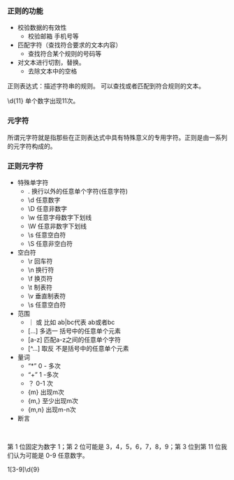 ### 正则的功能

* 校验数据的有效性
  * 校验邮箱 手机号等
* 匹配字符（查找符合要求的文本内容）
  * 查找符合某个规则的号码等
* 对文本进行切割，替换。
  * 去除文本中的空格

正则表达式：描述字符串的规则。 可以查找或者匹配到符合规则的文本。

\d{11}  单个数字出现11次。

### 元字符

所谓元字符就是指那些在正则表达式中具有特殊意义的专用字符。正则是由一系列的元字符构成的。



### 正则元字符

* 特殊单字符
  * .    换行以外的任意单个字符(任意字符)
  * \d 任意数字 
  *  \D 任意非数字
  * \w 任意字母数字下划线
  *  \W 任意非数字下划线
  * \s 任意空白符
  * \S 任意非空白符
* 空白符
  * \r 回车符
  * \n 换行符
  * \f  换页符
  * \t 制表符
  * \v 垂直制表符
  * \s 任意空白符
* 范围
  *  ｜ 或  比如 ab|bc代表 ab或者bc
  * [...] 多选一 括号中的任意单个元素
  * [a-z] 匹配a-z之间的任意单个字符
  * [^...] 取反 不是括号中的任意单个元素
* 量词
  * “*”  0 - 多次
  * “+” 1 -多次
  * ？ 0-1 次
  * {m} 出现m次
  * {m,} 至少出现m次
  * {m,n} 出现m-n次
* 断言

​	





第 1 位固定为数字 1；第 2 位可能是 3，4，5，6，7，8，9；第 3 位到第 11 位我们认为可能是 0-9 任意数字。



1[3-9]\d{9}
